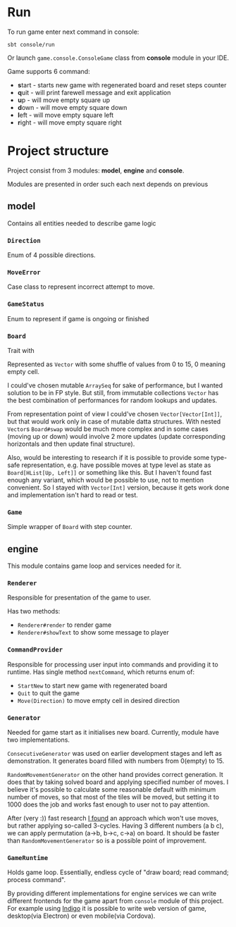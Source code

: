 # Run
To run game enter next command in console:
```shell
sbt console/run
```
Or launch `game.console.ConsoleGame` class from **console** module in your IDE.

Game supports 6 command:
- **s**tart - starts new game with regenerated board and reset steps counter
- **q**uit - will print farewell message and exit application
- **u**p - will move empty square up
- **d**own - will move empty square down
- **l**eft - will move empty square left
- **r**ight - will move empty square right

# Project structure
Project consist from 3 modules: **model**, **engine** and **console**.

Modules are presented in order such each next depends on previous

## model
Contains all entities needed to describe game logic

### `Direction`
Enum of 4 possible directions.

### `MoveError`
Case class to represent incorrect attempt to move.

### `GameStatus`
Enum to represent if game is ongoing or finished

### `Board`
Trait with 

Represented as `Vector` with some shuffle of values from 0 to 15, 0 meaning empty cell.

I could've chosen mutable `ArraySeq` for sake of performance, but I wanted solution to be in FP style. But still, from immutable collections `Vector` has the best combination of performances for random lookups and updates.

From representation point of view I could've chosen `Vector[Vector[Int]]`, but that would work only in case of mutable datta structures. With nested `Vector`s `Board#swap` would be much more complex and in some cases (moving up or down)
would involve 2 more updates (update corresponding horizontals and then update final structure).

Also, would be interesting to research if it is possible to provide some type-safe representation, e.g. have possible moves at type level as state as `Board[HList[Up, Left]]` or something like this. But I haven't found fast enough any variant, which would be possible to use, not to mention convenient. So I stayed with `Vector[Int]` version, because it gets work done and implementation isn't hard to read or test.

### `Game`
Simple wrapper of `Board` with step counter.

## engine
This module contains game loop and services needed for it.

### `Renderer`
Responsible for presentation of the game to user.

Has two methods:
- `Renderer#render` to render game
- `Renderer#showText` to show some message to player

### `CommandProvider`
Responsible for processing user input into commands and providing it to runtime.
Has single method `nextCommand`, which returns enum of:
- `StartNew` to start new game with regenerated board
- `Quit` to quit the game
- `Move(Direction)` to move empty cell in desired direction

### `Generator`
Needed for game start as it initialises new board. Currently, module have two implementations.

`ConsecutiveGenerator` was used on earlier development stages and left as demonstration. It generates board filled with numbers from 0(empty) to 15.

`RandomMovementGenerator` on the other hand provides correct generation.
It does that by taking solved board and applying specified number of moves. I believe it's possible to calculate some reasonable default with minimum number of moves, so that most of the tiles will be moved, but setting it to 1000 does the job and works fast enough to user not to pay attention.

After (very :)) fast research [I found](https://en.wikipedia.org/wiki/15_puzzle#Group_theory) an approach which won't use moves, but rather applying so-called 3-cycles. Having 3 different numbers (a b c), we can apply permutation (a->b, b->c, c->a) on board. It should be faster than `RandomMovementGenerator` so is a possible point of improvement.

### `GameRuntime`
Holds game loop. Essentially, endless cycle of "draw board; read command; process command".

By providing different implementations for engine services we can write different frontends for the game apart from `console` module of this project. For example using [Indigo](https://github.com/PurpleKingdomGames/indigo) it is possible to write web version of game, desktop(via Electron) or even mobile(via Cordova).
